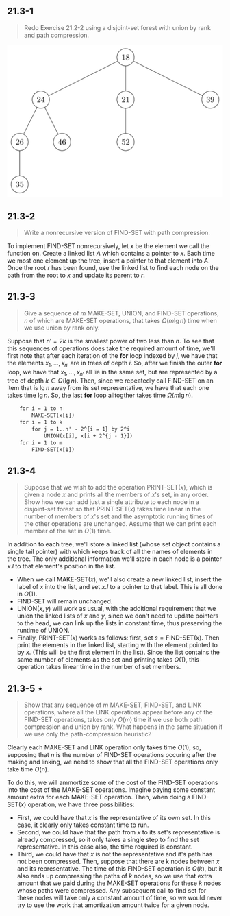 ## 21.3-1

> Redo Exercise 21.2-2 using a disjoint-set forest with union by rank and path compression.

![](../img/21.3-1.png)

## 21.3-2

> Write a nonrecursive version of $\text{FIND-SET}$ with path compression.

To implement $\text{FIND-SET}$ nonrecursively, let $x$ be the element we call the function on. Create a linked list $A$ which contains a pointer to $x$. Each time we most one element up the tree, insert a pointer to that element into $A$. Once the root $r$ has been found, use the linked list to find each node on the path from the root to $x$ and update its parent to $r$.

## 21.3-3

> Give a sequence of $m$ $\text{MAKE-SET}$, $\text{UNION}$, and $\text{FIND-SET}$ operations, $n$ of which are $\text{MAKE-SET}$ operations, that takes $\Omega(m\lg n)$ time when we use union by rank only.

Suppose that $n' = 2k$ is the smallest power of two less than $n$. To see that this sequences of operations does take the required amount of time, we'll first note that after each iteration of the **for** loop indexed by $j$, we have that the elements $x_1, \dots, x_{n'}$ are in trees of depth $i$. So, after we finish the outer **for** loop, we have that $x_1, \dots, x_{n'}$ all lie in the same set, but are represented by a tree of depth $k \in \Omega(\lg n)$. Then, since we repeatedly call $\text{FIND-SET}$ on an item that is $\lg n$ away from its set representative, we have that each one takes time $\lg n$. So, the last **for** loop alltogther takes time $\Omega(m \lg n)$.

```
    for i = 1 to n
        MAKE-SET(x[i])
    for i = 1 to k
        for j = 1..n' - 2^{i = 1} by 2^i
            UNION(x[i], x[i + 2^{j - 1}])
    for i = 1 to m
        FIND-SET(x[1])
```

## 21.3-4

> Suppose that we wish to add the operation $\text{PRINT-SET}(x)$, which is given a node $x$ and prints all the members of $x$'s set, in any order. Show how we can add just a single attribute to each node in a disjoint-set forest so that $\text{PRINT-SET}(x)$ takes time linear in the number of members of $x$'s set and the asymptotic running times of the other operations are unchanged. Assume that we can print each member of the set in $O(1)$ time.

In addition to each tree, we'll store a linked list (whose set object contains a single tail pointer) with which keeps track of all the names of elements in the tree. The only additional information we'll store in each node is a pointer $x.l$ to that element's position in the list.

- When we call $\text{MAKE-SET}(x)$, we'll also create a new linked list, insert the label of $x$ into the list, and set $x.l$ to a pointer to that label. This is all done in $O(1)$.
- $\text{FIND-SET}$ will remain unchanged.
- $\text{UNION}(x, y)$ will work as usual, with the additional requirement that we union the linked lists of $x$ and $y$, since we don't need to update pointers to the head, we can link up the lists in constant time, thus preserving the runtime of $\text{UNION}$.
- Finally, $\text{PRINT-SET}(x)$ works as follows: first, set $s = \text{FIND-SET}(x)$. Then print the elements in the linked list, starting with the element pointed to by $x$. (This will be the first element in the list). Since the list contains the same number of elements as the set and printing takes $O(1)$, this operation takes linear time in the number of set members.

## 21.3-5 $\star$

> Show that any sequence of $m$ $\text{MAKE-SET}$, $\text{FIND-SET}$, and $\text{LINK}$ operations, where all the $\text{LINK}$ operations appear before any of the $\text{FIND-SET}$ operations, takes only $O(m)$ time if we use both path compression and union by rank. What happens in the same situation if we use only the path-compression heuristic?

Clearly each $\text{MAKE-SET}$ and $\text{LINK}$ operation only takes time $O(1)$, so, supposing that $n$ is the number of $\text{FIND-SET}$ operations occuring after the making and linking, we need to show that all the $\text{FIND-SET}$ operations only take time $O(n)$.

To do this, we will ammortize some of the cost of the $\text{FIND-SET}$ operations into the cost of the $\text{MAKE-SET}$ operations. Imagine paying some constant amount extra for each $\text{MAKE-SET}$ operation. Then, when doing a $\text{FIND-SET}(x)$ operation, we have three possibilities:

- First, we could have that $x$ is the representative of its own set. In this case, it clearly only takes constant time to run.
- Second, we could have that the path from $x$ to its set's representative is already compressed, so it only takes a single step to find the set representative. In this case also, the time required is constant.
- Third, we could have that $x$ is not the representative and it's path has not been compressed. Then, suppose that there are k nodes between $x$ and its representative. The time of this $\text{FIND-SET}$ operation is $O(k)$, but it also ends up compressing the paths of $k$ nodes, so we use that extra amount that we paid during the $\text{MAKE-SET}$ operations for these $k$ nodes whose paths were compressed. Any subsequent call to find set for these nodes will take only a constant amount of time, so we would never try to use the work that amortization amount twice for a given node.
